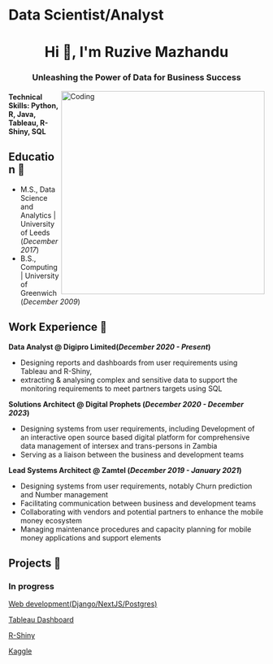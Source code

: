 # Data Scientist/Analyst 
<h1 align="center">Hi 👋, I'm Ruzive Mazhandu</h1>
<h3 align="center">Unleashing the Power of Data for Business Success</h3>
<img align="right" alt="Coding" width="400" src="https://www.caxsol.com/assets/img/data-analysis.gif">

#### Technical Skills: Python, R, Java, Tableau, R-Shiny, SQL

## Education			🔭					       		
- M.S., Data Science and Analytics	| University of Leeds (_December 2017_)	 			        		
- B.S., Computing | University of Greenwich  (_December 2009_)

## Work Experience  🔭
**Data Analyst @ Digipro Limited(_December 2020 - Present_)**
- Designing reports and dashboards from user requirements using Tableau and R-Shiny,
- extracting & analysing complex and sensitive data to support the monitoring requirements to meet partners targets using SQL

**Solutions Architect @ Digital Prophets  (_December 2020 - December 2023_)**
- Designing systems from user requirements, including Development of an interactive open source based digital platform for comprehensive data management of intersex and trans-persons in Zambia
- Serving as a liaison between the business and development teams
  
**Lead Systems Architect @ Zamtel  (_December 2019 - January 2021_)**
- Designing systems from user requirements, notably Churn prediction and Number management
- Facilitating communication between business and development teams
- Collaborating with vendors and potential partners to enhance the mobile money ecosystem
- Managing maintenance procedures and capacity planning for mobile money applications and support elements
  

## Projects 🔭

### In progress
[Web development(Django/NextJS/Postgres)](https://wilgrajo.com)

[Tableau Dashboard](https://public.tableau.com/app/profile/ruzive.mazhandu/viz/FirstSteps-Learning1/SuperstoreDashboard?publish=yes)

[R-Shiny](https://ruzml.shinyapps.io/ShinyD/_w_c1828248/_w_1eb11b4e/#!/)

[Kaggle](https://www.kaggle.com/code/ruzive/customer-shopping-trends/notebook)



